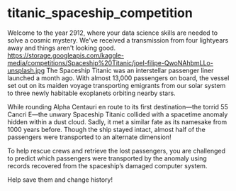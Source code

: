 # titanic_spaceship_competition
Welcome to the year 2912, where your data science skills are needed to solve a cosmic mystery. We've received a transmission from four lightyears away and things aren't looking good.
https://storage.googleapis.com/kaggle-media/competitions/Spaceship%20Titanic/joel-filipe-QwoNAhbmLLo-unsplash.jpg
The Spaceship Titanic was an interstellar passenger liner launched a month ago. With almost 13,000 passengers on board, the vessel set out on its maiden voyage transporting emigrants from our solar system to three newly habitable exoplanets orbiting nearby stars.

While rounding Alpha Centauri en route to its first destination—the torrid 55 Cancri E—the unwary Spaceship Titanic collided with a spacetime anomaly hidden within a dust cloud. Sadly, it met a similar fate as its namesake from 1000 years before. Though the ship stayed intact, almost half of the passengers were transported to an alternate dimension!

To help rescue crews and retrieve the lost passengers, you are challenged to predict which passengers were transported by the anomaly using records recovered from the spaceship’s damaged computer system.

Help save them and change history!

